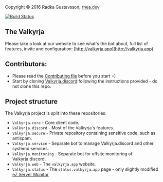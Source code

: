 Copyright © 2016 Radka Gustavsson, [rhea.dev](https://rhea.dev)

[![Build Status](https://img.shields.io/endpoint.svg?url=https%3A%2F%2Factions-badge.atrox.dev%2FValkyrjaProject%2FValkyrja.core%2Fbadge&style=flat)](https://actions-badge.atrox.dev/ValkyrjaProject/Valkyrja.core/goto)

## The Valkyrja
Please take a look at our website to see what's the bot about, full list of features, invite and configuration: [http://valkyrja.app](http://valkyrja.app)

## Contributors:

* Please read the [Contributing file](CONTRIBUTING.md) before you start =)
* Start by cloning [Valkyrja.discord](https://github.com/RheaAyase/Valkyrja.discord) following the instructions provided - do not clone this repo.

## Project structure

The Valkyrja project is split into these repositories:
* `Valkyrja.core` - Core client code.
* `Valkyrja.discord` - Most of the Valkyrja's features.
* `Valkyrja.secure` - Private repository containing sensitive code, such as antispam.
* `Valkyrja.service` - Separate bot to manage Valkyrja.discord and other systemd services.
* `Valkyrja.monitoring` - Separate bot for offsite monitoring of Valkyrja.discord.
* `Valkyrja.web` - The `valkyrja.app` website.
* `Valkyrja.status` - The `status.valkyrja.app` page - only slightly modified [eZ Server Monitor](https://github.com/shevabam/ezservermonitor-web)


